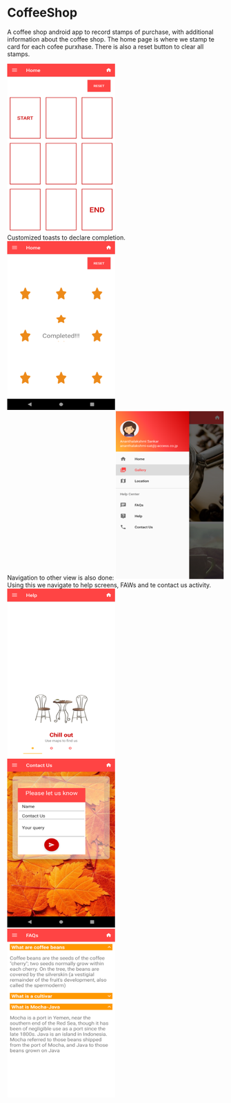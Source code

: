 # CoffeeShop
A coffee shop android app to record stamps of purchase, with additional information about the coffee shop.
The home page is where we stamp te card for each cofee purxhase. There is also a reset button to clear all stamps.

<img src="https://github.com/anu294/CoffeeShop/blob/master/app/src/main/res/drawable/StampCard.png" alt="alt text" width="250" height="390">
<br/>
Customized toasts to declare completion.
<img src="https://github.com/anu294/CoffeeShop/blob/master/app/src/main/res/drawable/stampComplete.png" alt="alt text" width="250" height="390">
<br/>
Navigation to other view is also done:
<img src="https://github.com/anu294/CoffeeShop/blob/master/app/src/main/res/drawable/navigationbar.png" alt="alt text" width="250" height="390">
<br/>
Using this we navigate to help screens, FAWs and te contact us activity.
<img src="https://github.com/anu294/CoffeeShop/blob/master/app/src/main/res/drawable/helpStarter.png" alt="alt text" width="250" height="390">
<br/>
<img src="https://github.com/anu294/CoffeeShop/blob/master/app/src/main/res/drawable/contactUsForm.png" alt="alt text" width="250" height="390">
<br/>
<img src="https://github.com/anu294/CoffeeShop/blob/master/app/src/main/res/drawable/FAQ.png" alt="alt text" width="250" height="390">
<br/>
